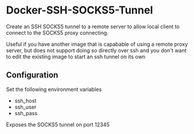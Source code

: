 # Docker-SSH-SOCKS5-Tunnel

Create an SSH SOCKS5 tunnel to a remote server to allow local client to connect to the SOCKS5 proxy connecting.

Useful if you have another image that is capabable of using a remote proxy server, but does not support doing so directly over ssh and you don't want to edit the existing image to start an ssh tunnel on its own

## Configuration
Set the following environment variables

- ssh_host
- ssh_user
- ssh_pass

Exposes the SOCKS5 tunnel on port 12345
